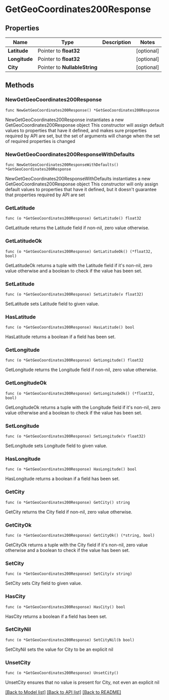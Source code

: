 # GetGeoCoordinates200Response

## Properties

Name | Type | Description | Notes
------------ | ------------- | ------------- | -------------
**Latitude** | Pointer to **float32** |  | [optional] 
**Longitude** | Pointer to **float32** |  | [optional] 
**City** | Pointer to **NullableString** |  | [optional] 

## Methods

### NewGetGeoCoordinates200Response

`func NewGetGeoCoordinates200Response() *GetGeoCoordinates200Response`

NewGetGeoCoordinates200Response instantiates a new GetGeoCoordinates200Response object
This constructor will assign default values to properties that have it defined,
and makes sure properties required by API are set, but the set of arguments
will change when the set of required properties is changed

### NewGetGeoCoordinates200ResponseWithDefaults

`func NewGetGeoCoordinates200ResponseWithDefaults() *GetGeoCoordinates200Response`

NewGetGeoCoordinates200ResponseWithDefaults instantiates a new GetGeoCoordinates200Response object
This constructor will only assign default values to properties that have it defined,
but it doesn't guarantee that properties required by API are set

### GetLatitude

`func (o *GetGeoCoordinates200Response) GetLatitude() float32`

GetLatitude returns the Latitude field if non-nil, zero value otherwise.

### GetLatitudeOk

`func (o *GetGeoCoordinates200Response) GetLatitudeOk() (*float32, bool)`

GetLatitudeOk returns a tuple with the Latitude field if it's non-nil, zero value otherwise
and a boolean to check if the value has been set.

### SetLatitude

`func (o *GetGeoCoordinates200Response) SetLatitude(v float32)`

SetLatitude sets Latitude field to given value.

### HasLatitude

`func (o *GetGeoCoordinates200Response) HasLatitude() bool`

HasLatitude returns a boolean if a field has been set.

### GetLongitude

`func (o *GetGeoCoordinates200Response) GetLongitude() float32`

GetLongitude returns the Longitude field if non-nil, zero value otherwise.

### GetLongitudeOk

`func (o *GetGeoCoordinates200Response) GetLongitudeOk() (*float32, bool)`

GetLongitudeOk returns a tuple with the Longitude field if it's non-nil, zero value otherwise
and a boolean to check if the value has been set.

### SetLongitude

`func (o *GetGeoCoordinates200Response) SetLongitude(v float32)`

SetLongitude sets Longitude field to given value.

### HasLongitude

`func (o *GetGeoCoordinates200Response) HasLongitude() bool`

HasLongitude returns a boolean if a field has been set.

### GetCity

`func (o *GetGeoCoordinates200Response) GetCity() string`

GetCity returns the City field if non-nil, zero value otherwise.

### GetCityOk

`func (o *GetGeoCoordinates200Response) GetCityOk() (*string, bool)`

GetCityOk returns a tuple with the City field if it's non-nil, zero value otherwise
and a boolean to check if the value has been set.

### SetCity

`func (o *GetGeoCoordinates200Response) SetCity(v string)`

SetCity sets City field to given value.

### HasCity

`func (o *GetGeoCoordinates200Response) HasCity() bool`

HasCity returns a boolean if a field has been set.

### SetCityNil

`func (o *GetGeoCoordinates200Response) SetCityNil(b bool)`

 SetCityNil sets the value for City to be an explicit nil

### UnsetCity
`func (o *GetGeoCoordinates200Response) UnsetCity()`

UnsetCity ensures that no value is present for City, not even an explicit nil

[[Back to Model list]](../README.md#documentation-for-models) [[Back to API list]](../README.md#documentation-for-api-endpoints) [[Back to README]](../README.md)


